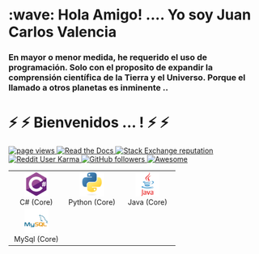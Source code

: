 <h1 align="left" id="macropower-title">:wave: Hola Amigo! .... Yo soy Juan Carlos Valencia</h1>
<h3 align="left">En mayor o menor medida, he requerido el uso de programación. Solo con el proposito de expandir la comprensión científica de la Tierra y el Universo. Porque el llamado a otros planetas es inminente .. </h3>

<h1 align="left" id="macropower-title">⚡ ⚡  Bienvenidos ... ! ⚡ ⚡ </h1>


<p align="left">
  <a href=" "> <img src="https://komarev.com/ghpvc/?username=macropower" alt="page views" />  </a>
  <a href=" "> <img alt="Read the Docs" src="https://img.shields.io/readthedocs/macropower?logo=read-the-docs">   </a>
  <a href=" "> <img alt="Stack Exchange reputation" src="https://img.shields.io/stackexchange/stackoverflow/r/4868262?color=orange&label=reputation&logo=stackoverflow"> </a>
  <a href=" "> <img alt="Reddit User Karma" src="https://img.shields.io/reddit/user-karma/combined/macropower?label=karma&logo=reddit">
  </a>
  <a href=" "> <img alt="GitHub followers" src="https://img.shields.io/github/followers/MacroPower?color=green&logo=github">
  </a>
  <a href=" "> <img alt="Awesome" src="https://awesome.re/mentioned-badge.svg">
  </a>
</p>


<table>
  <tr>
    <td align="center" width="96">
      <a href=" ">
        <img src="./img/csharp_original_logo_icon_146578.svg" width="48" height="48" alt="C#" />        
      </a>
      <br>C#&nbsp;(Core)
    </td>
    <td align="center" width="96">
      <a href=" ">
        <img src="./img/python_original_logo_icon_146381.svg" width="48" height="48" alt="Python" />        
      </a>
      <br>Python&nbsp;(Core)
    </td>
    <td align="center" width="96">
      <a href=" ">
        <img src="./img/java_original_wordmark_logo_icon_146459.svg" width="48" height="48" alt="Java" />        
      </a>
      <br>Java&nbsp;(Core)
    </td>  
   </tr>
   <tr> 
         <td align="center" width="96">
      <a href=" ">
        <img src="./img/mysql_original_wordmark_logo_icon_146417.svg" width="48" height="48" alt="MySql" />        
      </a>
      <br>MySql&nbsp;(Core)
    </td>    
   </tr>  
</table>
















<!--
**juancvalencia/juancvalencia** is a ✨ _special_ ✨ repository because its `README.md` (this file) appears on your GitHub profile.

Here are some ideas to get you started:

- 🔭 I’m currently working on ...
- 🌱 I’m currently learning ...
- 👯 I’m looking to collaborate on ...
- 🤔 I’m looking for help with ...
- 💬 Ask me about ...
- 📫 How to reach me: ...
- 😄 Pronouns: ...
- ⚡ Fun fact: ...
-->
